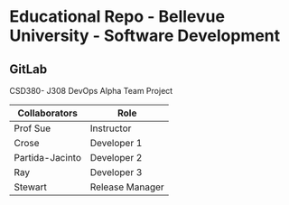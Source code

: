 # Educational Repo - Bellevue University - Software Development
## GitLab
CSD380- J308 DevOps  Alpha Team Project



| Collaborators | Role |
|------------------------|-------------| 
| Prof Sue 	            | Instructor|
| Crose	            |		Developer 1     |
| Partida-Jacinto       |     Developer 2                 |
| Ray		            |               Developer 3      |
| Stewart           |     Release Manager                |
